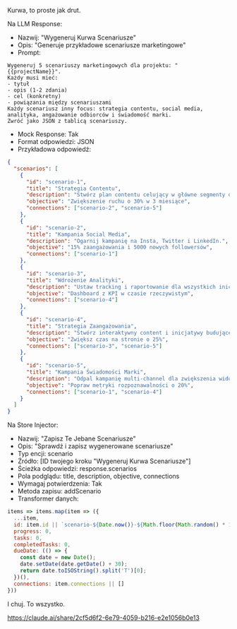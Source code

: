 Kurwa, to proste jak drut.

Na LLM Response:
- Nazwij: "Wygeneruj Kurwa Scenariusze"
- Opis: "Generuje przykładowe scenariusze marketingowe"
- Prompt:
```
Wygeneruj 5 scenariuszy marketingowych dla projektu: "{{projectName}}". 
Każdy musi mieć:
- tytuł
- opis (1-2 zdania)
- cel (konkretny)
- powiązania między scenariuszami
Każdy scenariusz inny focus: strategia contentu, social media, analityka, angażowanie odbiorców i świadomość marki.
Zwróć jako JSON z tablicą scenariuszy.
```
- Mock Response: Tak
- Format odpowiedzi: JSON
- Przykładowa odpowiedź:
```json
{
  "scenarios": [
    {
      "id": "scenario-1",
      "title": "Strategia Contentu",
      "description": "Stwórz plan contentu celujący w główne segmenty odbiorców.",
      "objective": "Zwiększenie ruchu o 30% w 3 miesiące",
      "connections": ["scenario-2", "scenario-5"]
    },
    {
      "id": "scenario-2",
      "title": "Kampania Social Media",
      "description": "Ogarnij kampanię na Insta, Twitter i LinkedIn.",
      "objective": "15% zaangażowania i 5000 nowych followersów",
      "connections": ["scenario-1"]
    },
    {
      "id": "scenario-3",
      "title": "Wdrożenie Analityki",
      "description": "Ustaw tracking i raportowanie dla wszystkich inicjatyw.",
      "objective": "Dashboard z KPI w czasie rzeczywistym",
      "connections": ["scenario-4"]
    },
    {
      "id": "scenario-4",
      "title": "Strategia Zaangażowania",
      "description": "Stwórz interaktywny content i inicjatywy budujące społeczność.",
      "objective": "Zwiększ czas na stronie o 25%",
      "connections": ["scenario-3", "scenario-5"]
    },
    {
      "id": "scenario-5",
      "title": "Kampania Świadomości Marki",
      "description": "Odpal kampanię multi-channel dla zwiększenia widoczności.",
      "objective": "Popraw metryki rozpoznawalności o 20%",
      "connections": ["scenario-1", "scenario-4"]
    }
  ]
}
```

Na Store Injector:
- Nazwij: "Zapisz Te Jebane Scenariusze"
- Opis: "Sprawdź i zapisz wygenerowane scenariusze"
- Typ encji: scenario
- Źródło: [ID twojego kroku "Wygeneruj Kurwa Scenariusze"]
- Ścieżka odpowiedzi: response.scenarios
- Pola podglądu: title, description, objective, connections
- Wymagaj potwierdzenia: Tak
- Metoda zapisu: addScenario
- Transformer danych:
```javascript
items => items.map(item => ({
  ...item,
  id: item.id || `scenario-${Date.now()}-${Math.floor(Math.random() * 1000)}`,
  progress: 0,
  tasks: 0,
  completedTasks: 0,
  dueDate: (() => {
    const date = new Date();
    date.setDate(date.getDate() + 30);
    return date.toISOString().split('T')[0];
  })(),
  connections: item.connections || []
}))
```

I chuj. To wszystko.



https://claude.ai/share/2cf5d6f2-6e79-4059-b216-e2e1056b0e13